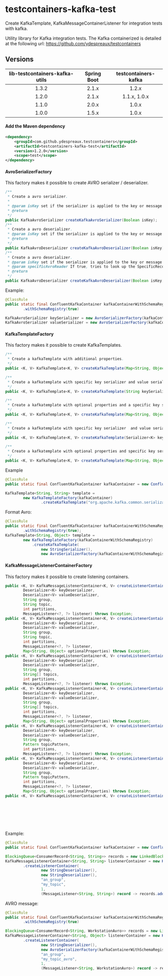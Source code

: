 testcontainers-kafka-test
=========================
Create KafkaTemplate, KafkaMessageContainerListener for integration tests with kafka.


Utility library for Kafka integration tests.
The Kafka containerized is detailed at the following url: https://github.com/ydespreaux/testcontainers

Versions
-----------

|   lib-testcontainers-kafka-utils |   Spring Boot |    testcontainers-kafka        |
|:--------------------------------:|:-------------:|:------------------------------:|
|   1.3.2                          |     2.1.x     |    1.2.x                       |
|   1.2.0                          |     2.1.x     |    1.1.x, 1.0.x                |
|   1.1.0                          |     2.0.x     |    1.0.x                       |
|   1.0.0                          |     1.5.x     |    1.0.x                       |

#### Add the Maven dependency

```xml
<dependency>
    <groupId>com.github.ydespreaux.testcontainers</groupId>
    <artifactId>testcontainers-kafka-test</artifactId>
    <version>1.2.0</version>
    <scope>test</scope>
</dependency>
```

#### AvroSerializerFactory

This factory makes it possible to create AVRO serializer / deserializer.

```java
/**
 * Create a avro serializer.
 *
 * @param isKey set if the serializer is applied to the key or message value
 * @return
 */
public KafkaAvroSerializer createKafkaAvroSerializer(Boolean isKey);
/**
 * Create a avro deserializer.
 * @param isKey set if the serializer is applied to the key or message value
 * @return
 */
public KafkaAvroDeserializer createKafkaAvroDeserializer(Boolean isKey);
/**
 * Create a avro deserializer.
 * @param isKey set if the serializer is applied to the key or message value
 * @param specificAvroReader If true, tries to look up the SpecificRecord class
 * @return
 */
public KafkaAvroDeserializer createKafkaAvroDeserializer(Boolean isKey, Boolean specificAvroReader);
```

Example:

```java
@ClassRule
public static final ConfluentKafkaContainer kafkaContainerWithSchemaRegistry = new ConfluentKafkaContainer()
        .withSchemaRegistry(true)

KafkaAvroSerializer keySerializer = new AvroSerializerFactory(kafkaContainerWithSchemaRegistry).createKafkaAvroSerializer(true);
KafkaAvroSerializer valueSerializer = new AvroSerializerFactory(kafkaContainerWithSchemaRegistry).createKafkaAvroSerializer(false);
```

#### KafkaTemplateFactory

This factory makes it possible to create KafkaTemplates.

```java
/**
 * Create a kafkaTemplate with additional properties.
 */
public <K, V> KafkaTemplate<K, V> createKafkaTemplate(Map<String, Object> additionalProperties);

/**
 * Create a kafkatemplate with specific key serializer and value serializer.
 */
public <K, V> KafkaTemplate<K, V> createKafkaTemplate(String keySerializerClass, String valueSerializerClass);

/**
 * Create a kafkatemplate with optional properties and a specific key serializer and value serializer.
 */
public <K, V> KafkaTemplate<K, V> createKafkaTemplate(Map<String, Object> additionalProperties, String keySerializerClass, String valueSerializerClass);

/**
 * Create a kafkatemplate with specific key serializer  and value serializer.
 */
public <K, V> KafkaTemplate<K, V> createKafkaTemplate(Serializer<K> keySerializer, Serializer<V> valueSerializer);

/**
 * Create a kafkatemplate with optional properties and specific key serializer  and value serializer
 */
public <K, V> KafkaTemplate<K, V> createKafkaTemplate(Map<String, Object> additionalProperties, Serializer<K> keySerializer, Serializer<V> valueSerializer);
```

Example

```java
@ClassRule
public static final ConfluentKafkaContainer kafkaContainer = new ConfluentKafkaContainer();

KafkaTemplate<String, String> template =
        new KafkaTemplateFactory(kafkaContainer)
                .createKafkaTemplate("org.apache.kafka.common.serialization.StringSerializer", "org.apache.kafka.common.serialization.StringSerializer");
```

Format Avro:

```java
@ClassRule
public static final ConfluentKafkaContainer kafkaContainerWithSchemaRegistry = new ConfluentKafkaContainer()
        .withSchemaRegistry(true);
KafkaTemplate<String, Object> template =
        new KafkaTemplateFactory(kafkaContainerWithSchemaRegistry)
            .createKafkaTemplate(
                new StringSerializer(),
                new AvroSerializerFactory(kafkaContainerWithSchemaRegistry).createKafkaAvroSerializer(false));
```

#### KafkaMessageListenerContainerFactory

This factory makes it possible to create listening containers.

```java
public <K, V> KafkaMessageListenerContainer<K, V> createListenerContainer(
        Deserializer<K> keyDeserializer,
        Deserializer<V> valueDeserializer,
        String group,
        String topic,
        int partitions,
        MessageListener<?, ?> listener) throws Exception;
public <K, V> KafkaMessageListenerContainer<K, V> createListenerContainer(
        Deserializer<K> keyDeserializer,
        Deserializer<V> valueDeserializer,
        String group,
        String topic,
        int partitions,
        MessageListener<?, ?> listener,
        Map<String, Object> optionalProperties) throws Exception;
public <K, V> KafkaMessageListenerContainer<K, V> createListenerContainer(
        Deserializer<K> keyDeserializer,
        Deserializer<V> valueDeserializer,
        String group,
        String[] topics,
        int partitions,
        MessageListener<?, ?> listener) throws Exception;
public <K, V> KafkaMessageListenerContainer<K, V> createListenerContainer(
        Deserializer<K> keyDeserializer,
        Deserializer<V> valueDeserializer,
        String group,
        String[] topics,
        int partitions,
        MessageListener<?, ?> listener,
        Map<String, Object> optionalProperties) throws Exception;
public <K, V> KafkaMessageListenerContainer<K, V> createListenerContainer(
        Deserializer<K> keyDeserializer,
        Deserializer<V> valueDeserializer,
        String group,
        Pattern topicPattern,
        int partitions,
        MessageListener<?, ?> listener) throws Exception;
public <K, V> KafkaMessageListenerContainer<K, V> createListenerContainer(
        Deserializer<K> keyDeserializer,
        Deserializer<V> valueDeserializer,
        String group,
        Pattern topicPattern,
        int partitions,
        MessageListener<?, ?> listener,
        Map<String, Object> optionalProperties) throws Exception;
public <K, V> KafkaMessageListenerContainer<K, V> createListenerContainer(Deserializer<K> keyDeserializer,
                                                                           Deserializer<V> valueDeserializer,
                                                                           String group,
                                                                           int partitions,
                                                                           MessageListener<?, ?> listener,
                                                                           Map<String, Object> optionalProperties,
                                                                           ContainerProperties containerProperties) throws Exception;
```

Example:

```java
@ClassRule
public static final ConfluentKafkaContainer kafkaContainer = new ConfluentKafkaContainer();

BlockingQueue<ConsumerRecord<String, String>> records = new LinkedBlockingQueue<>();
KafkaMessageListenerContainer<String, String> listenerContainer = new KafkaMessageListenerContainerFactory(kafkaContainer)
        .createListenerContainer(
                new StringDeserializer(),
                new StringDeserializer(),
                "an_group",
                "my_topic",
                1,
                (MessageListener<String, String>) record -> records.add(record));

```

AVRO message:

```java
@ClassRule
public static final ConfluentKafkaContainer kafkaContainerWithSchemaRegistry = new ConfluentKafkaContainer()
        .withSchemaRegistry(true)

BlockingQueue<ConsumerRecord<String, WorkstationAvro>> records = new LinkedBlockingQueue<>();
KafkaMessageListenerContainer<String, Object> listenerContainer = new KafkaMessageListenerContainerFactory(kafkaContainerWithSchemaRegistry)
        .createListenerContainer(
                new StringDeserializer(),
                new AvroSerializerFactory(kafkaContainerWithSchemaRegistry).createKafkaAvroDeserializer(false, true),
                "an_group",
                "my_topic_avro",
                1,
                (MessageListener<String, WorkstationAvro>) record -> records.add(record));
```
